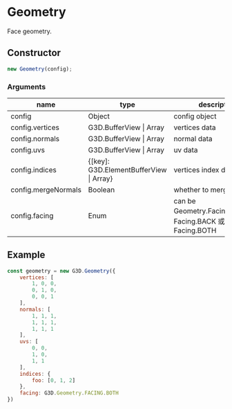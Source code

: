 # Geometry

Face geometry.

## Constructor

```javascript
new Geometry(config);
```

### Arguments

| name                | type                                    | description                                              |
| ------------------- | --------------------------------------- | -------------------------------------------------------- |
| config              | Object                                  | config object                                            |
| config.vertices     | G3D.BufferView \| Array                 | vertices data                                            |
| config.normals      | G3D.BufferView \| Array                 | normal data                                              |
| config.uvs          | G3D.BufferView \| Array                 | uv data                                                  |
| config.indices      | {[key]: G3D.ElementBufferView \| Array} | vertices index data                                      |v
| config.mergeNormals | Boolean                                 | whether to merge normals                                 |
| config.facing       | Enum                                    | can be Geometry.Facing.FRONT，Facing.BACK 或 Facing.BOTH |

## Example

```javascript
const geometry = new G3D.Geometry({
    vertices: [
        1, 0, 0, 
        0, 1, 0, 
        0, 0, 1
    ],
    normals: [
        1, 1, 1,
        1, 1, 1,
        1, 1, 1
    ],
    uvs: [
        0, 0,
        1, 0,
        1, 1
    ],
    indices: {
        foo: [0, 1, 2]
    },
    facing: G3D.Geometry.FACING.BOTH
})
```